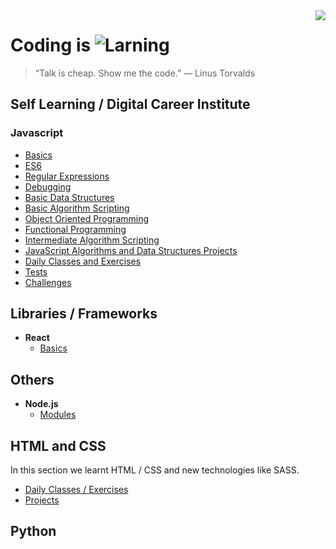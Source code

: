 
<img src="https://i.imgur.com/8MlmDto.png" align="right" />

# Coding is ![Larning](https://cdn.rawgit.com/sindresorhus/awesome/d7305f38d29fed78fa85652e3a63e154dd8e8829/media/badge.svg)
> “Talk is cheap. Show me the code.” ― Linus Torvalds



## Self Learning / Digital Career Institute

### Javascript
-  [Basics](javascript/self-learning/basics)
-  [ES6](javascript/self-learning/es6)
-  [Regular Expressions](javascript/self-learning/regex)
-  [Debugging](javascript/self-learning/debug)
-  [Basic Data Structures](javascript/self-learning/data-structures)
-  [Basic Algorithm Scripting](javascript/)
-  [Object Oriented Programming](javascript/self-learning/complex-objects)
-  [Functional Programming](javascript/)
-  [Intermediate Algorithm Scripting](javascript/)
-  [JavaScript Algorithms and Data Structures Projects](javascript/)
-  [Daily Classes and Exercises](javascript/classes-fbw26/classes)
-  [Tests](javascript/classes-fbw26/tests)
-  [Challenges](javascript/challenges)

## Libraries / Frameworks
- **React**
	-  [Basics](react/)

## Others
- **Node.js**
	- [Modules](nodejs/first-app/modules)

## HTML and CSS

In this section we learnt HTML / CSS and new technologies like SASS.

- [Daily Classes / Exercises](html-css/basics)
- [Projects](html-css/projects)


## Python

